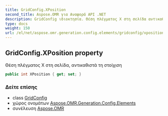 ```yaml
---
title: GridConfig.XPosition
second_title: Aspose.OMR για Αναφορά API .NET
description: GridConfig ιδιοκτησία. Θέση πλέγματος X στη σελίδα αντικαθιστά τη στοίχιση
type: docs
weight: 150
url: /el/net/aspose.omr.generation.config.elements/gridconfig/xposition/
---
```

## GridConfig.XPosition property

Θέση πλέγματος X στη σελίδα, αντικαθιστά τη στοίχιση

```csharp
public int XPosition { get; set; }
```

### Δείτε επίσης

* class [GridConfig](../)
* χώρος ονομάτων [Aspose.OMR.Generation.Config.Elements](../../gridconfig/)
* συνέλευση [Aspose.OMR](../../../)


